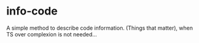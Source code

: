 # info-code
A simple method to describe code information. (Things that matter), when TS over complexion is not needed...
